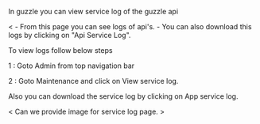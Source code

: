 
In guzzle you can view service log of the guzzle api 

< 	- From this page you can see logs of api's.
	  - You can also download this logs by clicking on "Api Service Log". 
   >

To view logs follow below steps

1 : Goto Admin from top navigation bar

2 : Goto Maintenance and click on View service log.

Also you can download the service log by clicking on App service log.

< Can we provide image for service log page. >

